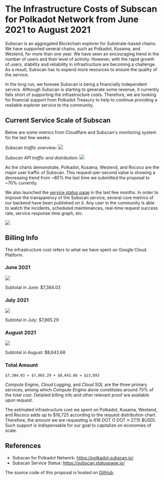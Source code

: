# The Infrastructure Costs of Subscan for Polkadot Network from June 2021 to August 2021

Subscan is an aggregated Blockchain explorer for Substrate-based chains. We have supported several chains, such as Polkadot, Kusama, and Westend, for more than one year. We have seen an encouraging trend in the number of users and their level of activity. However, with the rapid growth of users, stability and reliability in infrastructure are becoming a challenge. As a result, Subscan has to expend more resources to ensure the quality of the service.

In the long run, we foresee Subscan is being a financially independent service. Although Subscan is starting to generate some revenue, it currently falls short of supporting the infrastructure costs. Therefore, we are looking for financial support from Polkadot Treasury to help to continue providing a realiable explorer service to the community.

## Current Service Scale of Subscan

Below are some metrics from Cloudflare and Subscan's monitoring system for the last few weeks.

*Subscan traffic overview:*
![](https://github.com/itering/subscan-treasury-proposals/raw/master/infrastructure-costs-2021-june-to-august/subscan-cloudflare.png)

*Subscan API traffic and distribution:*
![](https://github.com/itering/subscan-treasury-proposals/raw/master/infrastructure-costs-2021-june-to-august/subscan-qps-per-network.png)

As the charts demonstrate, Polkadot, Kusama, Westend, and Rococo are the major user traffic of Subscan. This request-per-second value is showing a decreasing trend from ~80% the last time we submitted the proposal to ~70% currently.

We also launched the [service status page](https://subscan.statuspage.io/) in the last few months. In order to improve the transparency of the Subscan service, several core metrics of our backend have been published on it. Any user in the community is able to watch the incidents, scheduled maintenances, real-time request success rate, service response time graph, etc.

![](https://github.com/itering/subscan-treasury-proposals/raw/master/infrastructure-costs-2021-june-to-august/subscan-statuspage-metrics.png)

## Billing Info

The infrastructure cost refers to what we have spent on Google Cloud Platform.

### June 2021

![](https://github.com/itering/subscan-treasury-proposals/raw/master/infrastructure-costs-2021-june-to-august/cost-table-june.png)

Subtotal in June: $7,384.03

### July 2021

![](https://github.com/itering/subscan-treasury-proposals/raw/master/infrastructure-costs-2021-june-to-august/cost-table-july.png)

Subtotal in July: $7,865.29

### August 2021

![](https://github.com/itering/subscan-treasury-proposals/raw/master/infrastructure-costs-2021-june-to-august/cost-table-august.png)

Subtotal in August: $8,643.68

### Total Amount

`$7,384.03 + $7,865.29 + $8,643.68 = $23,893`

*Compute Engine*, *Cloud Logging*, and *Cloud SQL* are the three primary services, among which *Compute Engine* alone constitutes around 70% of the total cost. Detailed billing info and other relevant proof are available upon request.

The estimated infrastructure cost we spent on Polkadot, Kusama, Westend, and Rococo adds up to $16,725 according to the request distribution chart. Therefore, the amount we are requesting is 616 DOT (1 DOT ≈ 27.15 $USD). Such support is indispensable for our goal to capitalize on economies of scale.

## References

- Subscan for Polkadot Network: https://polkadot.subscan.io/
- Subscan Service Status: https://subscan.statuspage.io/

The source code of this proposal is hosted on [GitHub](https://github.com/itering/subscan-treasury-proposals/blob/master/infrastructure-costs-2021-june-to-august/).
